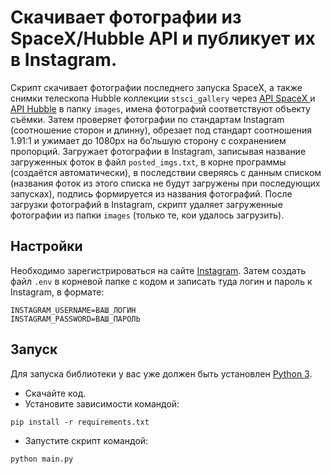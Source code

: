 # Скачивает фотографии из SpaceX/Hubble API и публикует их в Instagram.

Скрипт скачивает фотографии последнего запуска SpaceX, а также снимки телескопа Hubble коллекции `stsci_gallery` 
через [API SpaceX ](https://documenter.getpostman.com/view/2025350/RWaEzAiG#bc65ba60-decf-4289-bb04-4ca9df01b9c1) и 
[API Hubble](http://hubblesite.org/api/documentation) в папку `images`, имена фотографий соответствуют объекту съёмки. 
Затем проверяет фотографии по стандартам Instagram (соотношение сторон и длинну), обрезает под стандарт соотношения 
1.91:1 и ужимает до 1080px на бо’льшую сторону с сохранением пропорций. Загружает фотографии в Instagram, записывая 
название загруженных фоток в файл `posted_imgs.txt`, в корне программы (создаётся автоматически), в последствии 
сверяясь с данным списком (названия фоток из этого списка не будут загружены при последующих запусках), подпись 
формируется из названия фотографий. После загрузки фотографий в Instagram, скрипт удаляет загруженные фотографии 
из папки `images` (только те, кои удалось загрузить).


## Настройки

Необходимо зарегистрироваться на сайте [Instagram](https://www.instagram.com/).
Затем создать файл `.env` в корневой папке с кодом и записать туда логин и пароль к Instagram, в формате:
```
INSTAGRAM_USERNAME=ВАШ_ЛОГИН
INSTAGRAM_PASSWORD=ВАШ_ПАРОЛЬ
```

## Запуск

Для запуска библиотеки у вас уже должен быть установлен 
[Python 3](https://www.python.org/downloads/release/python-379/).

- Скачайте код.
- Установите зависимости командой:
```
pip install -r requirements.txt
```
- Запустите скрипт командой:
```
python main.py
```
